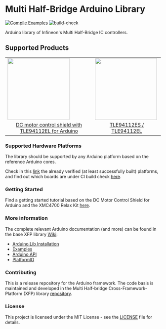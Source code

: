 # Multi Half-Bridge Arduino Library
[![Compile Examples](https://github.com/Infineon/arduino-multi-half-bridge/workflows/Compile%20Examples/badge.svg)](https://github.com/Infineon/arduino-multi-half-bridge/actions?workflow=Compile+Examples)
![build-check](https://github.com/Infineon/arduino-multi-half-bridge/actions/workflows/build-check.yml/badge.svg)

Arduino library of Infineon's Multi Half-Bridge IC controllers.

## Supported Products

<table>
    <tr>
        <td><img src="https://github.com/Infineon/Assets/raw/master/Pictures/TLE94112EL_Shield.png" width=200></td>
        <td><img src="https://www.infineon.com/export/sites/default/_images/product/power/motor_control_ics/TLE94112ES_TSDSO-24-51_Combi.jpg_1867607890.jpg" width=200></td>
    </tr>
    <tr>
        <td style="text-align: center"><a href="https://github.com/Infineon/multi-half-bridge/wiki/Ino-Getting-Started">DC motor control shield with TLE94112EL for Arduino</a></td>
        <td style="text-align: center"><a href="https://github.com/Infineon/multi-half-bridge/wiki/Home">TLE94112ES / TLE94112EL</a></td>
    </tr>
</table>

### Supported Hardware Platforms

The library should be supported by any Arduino platform based on the reference Arduino cores. 

Check in this [link](https://github.com/Infineon/multi-half-bridge/wiki/Hardware-Platforms) the already verified (at least successfully built) platforms, and find out which boards are under CI build check [here](https://github.com/Infineon/multi-half-bridge/blob/master/.github/workflows/build-check.yml).

### Getting Started

Find a getting started tutorial based on the DC Motor Control Shield for Arduino and the XMC4700 Relax Kit [here](https://github.com/Infineon/multi-half-bridge/wiki/Ino-Getting-Started).

### More information

The complete relevant Arduino documentation (and more) can be found in the base XFP library [Wiki](https://github.com/infineon/multi-half-bridge/wiki/Home):

* <a href="https://github.com/Infineon/multi-half-bridge/wiki/Ino-Library-Installation"> Arduino Lib Installation</a><br> 
* <a href="https://github.com/Infineon/multi-half-bridge/wiki/Examples"> Examples</a><br>
* <a href="https://github.com/Infineon/multi-half-bridge/wiki/Arduino-API">Arduino API</a><br>
* <a href="https://github.com/Infineon/multi-half-bridge/wiki/PlatformIO">PlatformIO</a><br>

### Contributing

This is a release repository for the Arduino framework. The code basis is maintained and developed in the Multi Half-bridge Cross-Framework-Platform (XFP) library [repository](https://github.com/infineon/multi-half-bridge). 
  
### License

This project is licensed under the MIT License - see the [LICENSE](LICENSE) file for details.


